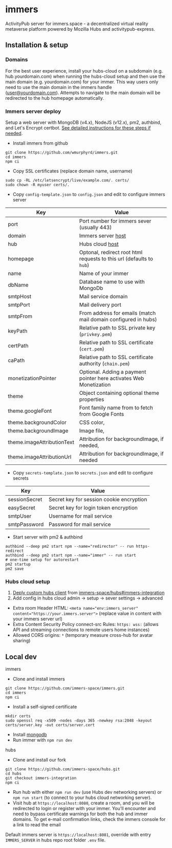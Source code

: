 # immers

ActivityPub server for immers.space - a decentralized virtual reality metaverse platform powered by Mozilla Hubs and activitypub-express.


## Installation & setup

### Domains

For the best user experience, install your hubs-cloud on a subdomain (e.g. hub.yourdomain.com) when
running the hubs-cloud setup and then use the main domain (e.g. yourdomain.com) for your immer.
This way users only need to use the main domain in the immers handle (user@yourdomain.com).
Attempts to navigate to the main domain will be redirected to the hub homepage automatically.

### Immers server deploy

Setup a web server with MongoDB (v4.x), NodeJS (v12.x), pm2, authbind, and Let's Encrypt certbot. [See detailed instructions for these steps if needed](./server-setup.md).

* Install immers from github

```
git clone https://github.com/wmurphyrd/immers.git
cd immers
npm ci
```

* Copy SSL certificates (replace domain name, username)

```
sudo cp -RL /etc/letsencrypt/live/example.com/. certs/
sudo chown -R myuser certs/.
```

* Copy `config-template.json` to `config.json` and edit to configure immers server

Key | Value
--- | ---
port | Port number for immers sever (usually 443)
domain | Immers server [host](https://developer.mozilla.org/en-US/docs/Web/API/Location/host)
hub | Hubs cloud [host](https://developer.mozilla.org/en-US/docs/Web/API/Location/host)
homepage | Optonal, redirect root html requests to this url (defaults to `hub`)
name | Name of your immer
dbName | Database name to use with MongoDb
smtpHost | Mail service domain
smtpPort | Mail delivery port
smtpFrom | From address for emails (match mail domain configured in hubs)
keyPath | Relative path to SSL private key (`privkey.pem`)
certPath | Relative path to SSL certificate (`cert.pem`)
caPath | Relative path to SSL certificate authority (`chain.pem`)
monetizationPointer | Optional. Adding a payment pointer here activates Web Monetization
theme | Object containing optional theme properties
theme.googleFont | Font family name from to fetch from Google Fonts
theme.backgroundColor | CSS color,
theme.backgroundImage | Image file,
theme.imageAttributionText | Attribution for backgroundImage, if needed,
theme.imageAttributionUrl | Attribution for backgroundImage, if needed

* Copy `secrets-template.json` to `secrets.json` and edit to configure secrets

Key | Value
--- | ---
sessionSecret | Secret key for session cookie encryption
easySecret | Secret key for login token encryption
smtpUser | Username for mail service
smtpPassword | Password for mail service

* Start server with pm2 & authbind

```
authbind --deep pm2 start npm --name="redirector" -- run https-redirect
authbind --deep pm2 start npm --name="immer" -- run start
# one-time setup for autorestart
pm2 startup
pm2 save
```

### Hubs cloud setup

1. [Deply custom hubs client](https://hubs.mozilla.com/docs/hubs-cloud-custom-clients.html) from [immers-space/hubs#immers-integration](https://github.com/immers-space/hubs/tree/immers-integration)
1. Add config in hubs cloud admin -> setup -> sever settings -> advanced
  * Extra room Header HTML: `<meta name="env:immers_server" content="https://your.immers.server">`
  (replace value in content with your immers server url)
  * Extra Content Security Policy connect-src Rules: `https: wss:`
  (allows API and streaming connections to remote users home instances)
  * Allowed CORS origins: `*`
  (temporary measure cross-hub for avatar sharing)

## Local dev

immers

* Clone and install immers
```
git clone https://github.com/immers-space/immers.git
cd immers
npm ci
```
* Install a self-signed certificate
```
mkdir certs
sudo openssl req -x509 -nodes -days 365 -newkey rsa:2048 -keyout certs/server.key -out certs/server.cert
```
* Install [mongodb](https://docs.mongodb.com/manual/installation/)
* Run immer with `npm run dev` 

hubs

* Clone and install our fork
```
git clone https://github.com/immers-space/hubs.git
cd hubs
git checkout immers-integration
npm ci
```
* Run hub with either `npm run dev` (use Hubs dev networking servers) or `npm run start` (to connect to your hubs cloud networking server).
* Visit hub at `https://localhost:8080`, create a room, and you will be redirected to login or register with your immer.
You'll encounter and need to bypass certificate warnings for both the hub and immer domains.
To get e-mail confirmation links, check the immers console for a link to read the email

Default immers server is `https://localhost:8081`, override with entry `IMMERS_SERVER` in hubs repo root folder `.env` file.
